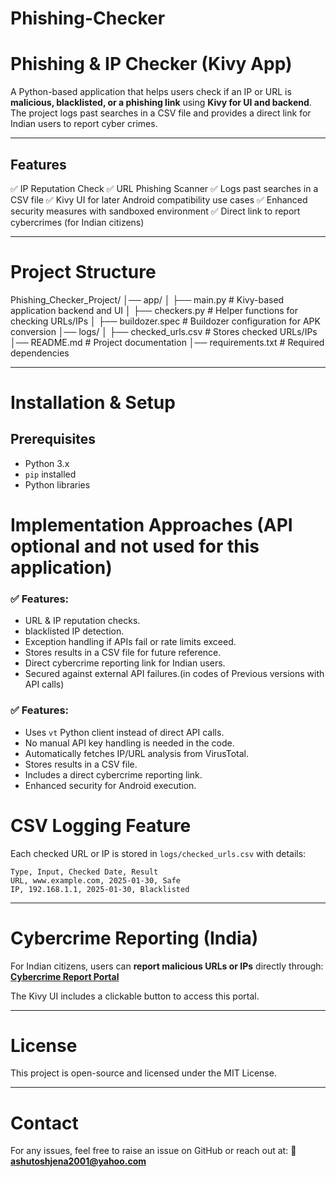 # Phishing-Checker
# Phishing & IP Checker (Kivy App)

A Python-based application that helps users check if an IP or URL is **malicious, blacklisted, or a phishing link** using **Kivy for UI and backend**. The project logs past searches in a CSV file and provides a direct link for Indian users to report cyber crimes.

---

## Features

✅ IP Reputation Check
✅ URL Phishing Scanner
✅ Logs past searches in a CSV file
✅ Kivy UI for later Android compatibility use cases
✅ Enhanced security measures with sandboxed environment
✅ Direct link to report cybercrimes (for Indian citizens)

---

# Project Structure

Phishing_Checker_Project/
│── app/
│   ├── main.py            # Kivy-based application backend and UI
│   ├── checkers.py        # Helper functions for checking URLs/IPs
│   ├── buildozer.spec     # Buildozer configuration for APK conversion
│── logs/
│   ├── checked_urls.csv   # Stores checked URLs/IPs
│── README.md              # Project documentation
│── requirements.txt       # Required dependencies

---

# Installation & Setup

## Prerequisites

- Python 3.x
- `pip` installed
- Python libraries

# Implementation Approaches (API optional and not used for this application)

### ✅ Features:
- URL & IP reputation checks.
- blacklisted IP detection.
- Exception handling if APIs fail or rate limits exceed.
- Stores results in a CSV file for future reference.
- Direct cybercrime reporting link for Indian users.
- Secured against external API failures.(in codes of Previous versions with API calls)

### ✅ Features:
- Uses `vt` Python client instead of direct API calls.
- No manual API key handling is needed in the code.
- Automatically fetches IP/URL analysis from VirusTotal.
- Stores results in a CSV file.
- Includes a direct cybercrime reporting link.
- Enhanced security for Android execution.

# CSV Logging Feature

Each checked URL or IP is stored in `logs/checked_urls.csv` with details:
```
Type, Input, Checked Date, Result
URL, www.example.com, 2025-01-30, Safe
IP, 192.168.1.1, 2025-01-30, Blacklisted
```

---

# Cybercrime Reporting (India)

For Indian citizens, users can **report malicious URLs or IPs** directly through:
**[Cybercrime Report Portal](https://cybercrime.gov.in/Webform/Crime_AuthoLogin.aspx)**

The Kivy UI includes a clickable button to access this portal.

---

# License

This project is open-source and licensed under the MIT License.

---

# Contact

For any issues, feel free to raise an issue on GitHub or reach out at:
📧 **ashutoshjena2001@yahoo.com**


